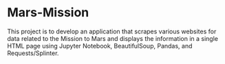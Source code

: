 # Mars-Mission
This project is to develop an application that scrapes various websites for data related to the Mission to Mars and displays the information in a single HTML page using Jupyter Notebook, BeautifulSoup, Pandas, and Requests/Splinter.
